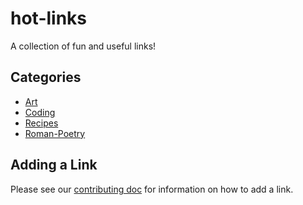 # hot-links
A collection of fun and useful links!

## Categories
- [Art](pages/art.md)
- [Coding](pages/coding.md)
- [Recipes](pages/recipes.md)
- [Roman-Poetry](pages/roman-poetry.md)

## Adding a Link
Please see our [contributing doc](CONTRIBUTING.md) for information on how to add a link.
